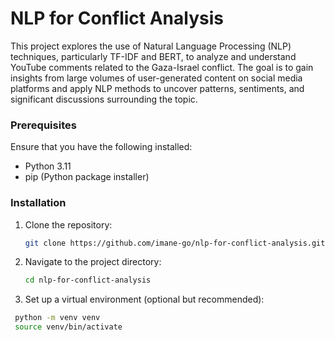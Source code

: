 # NLP for Conflict Analysis

This project explores the use of Natural Language Processing (NLP) techniques, particularly TF-IDF and BERT, to analyze and understand YouTube comments related to the Gaza-Israel conflict. The goal is to gain insights from large volumes of user-generated content on social media platforms and apply NLP methods to uncover patterns, sentiments, and significant discussions surrounding the topic.


### Prerequisites

Ensure that you have the following installed:

- Python 3.11
- pip (Python package installer)

### Installation

1. Clone the repository:
   ```bash
   git clone https://github.com/imane-go/nlp-for-conflict-analysis.git
   
2. Navigate to the project directory:
   ```bash
   cd nlp-for-conflict-analysis
3. Set up a virtual environment (optional but recommended):
  ```bash
   python -m venv venv
   source venv/bin/activate  
